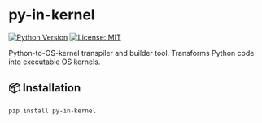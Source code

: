 # py-in-kernel

[![Python Version](https://img.shields.io/badge/python-3.8%2B-blue)](https://www.python.org/)
[![License: MIT](https://img.shields.io/badge/License-MIT-yellow.svg)](https://opensource.org/licenses/MIT)

Python-to-OS-kernel transpiler and builder tool. Transforms Python code into executable OS kernels.

## 📦 Installation

```bash
pip install py-in-kernel